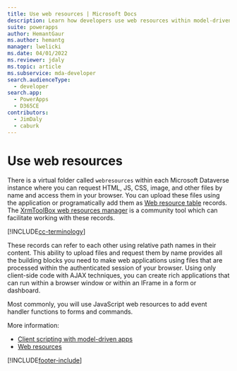 ```yaml
---
title: Use web resources | Microsoft Docs
description: Learn how developers use web resources within model-driven apps.
suite: powerapps
author: HemantGaur
ms.author: hemantg
manager: lwelicki
ms.date: 04/01/2022
ms.reviewer: jdaly
ms.topic: article
ms.subservice: mda-developer
search.audienceType: 
  - developer
search.app: 
  - PowerApps
  - D365CE
contributors: 
  - JimDaly
  - caburk
---
```


# Use web resources

There is a virtual folder called `webresources` within each Microsoft Dataverse instance where you can request HTML, JS, CSS, image, and other files by name and access them in your browser. You can upload these files using the application or programatically add them as [Web resource table](../data-platform/reference/entities/webresource.md) records. The [XrmToolBox web resources manager](https://www.xrmtoolbox.com/plugins/MsCrmTools.WebResourcesManager/) is a community tool which can facilitate working with these records.

[!INCLUDE[cc-terminology](../data-platform/includes/cc-terminology.md)]

These records can refer to each other using relative path names in their content. This ability to upload files and request them by name provides all the building blocks you need to make web applications using files that are processed within the authenticated session of your browser. Using only client-side code with AJAX techniques, you can create rich applications that can run within a browser window or within an IFrame in a form or dashboard. 

Most commonly, you will use JavaScript web resources to add event handler functions to forms and commands.

More information:
- [Client scripting with model-driven apps](client-scripting.md)
- [Web resources](web-resources.md)


[!INCLUDE[footer-include](../../includes/footer-banner.md)]